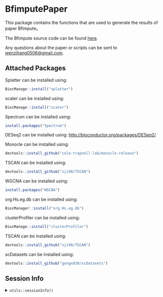 # BfimputePaper
This package contains the functions that are used to generate the results of
paper Bfimpute。

The Bfimpute source code can be found [here](https://github.com/maiziezhoulab/BfimputePaper).

Any questions about the paper or scripts can be sent to wenzihang0506@gmail.com.

## Attached Packages
Splatter can be installed using:
```R
BiocManage::install("splatter")
```

scater can be installed using:
```R
BiocManage::install("scater")
```

Spectrum can be installed using:
```R
install.packages("Spectrum")
```

DESeq2 can be installed using:
http://bioconductor.org/packages/DESeq2/

Monocle can be installed using:
```R
devtools::install_github("cole-trapnell-lab/monocle-release")
```

TSCAN can be installed using:
```R
devtools::install_github("zji90/TSCAN")
```

WGCNA can be installed using:
```R
install.packages("WGCNA")
```

org.Hs.eg.db can be installed using:
```R
BiocManager::install("org.Hs.eg.db")
```

clusterProfiler can be installed using:
```R
BiocManage::install("clusterProfiler")
```

TSCAN can be installed using:
```R
devtools::install_github("zji90/TSCAN")
```

scDatasets can be installed using:
```R
devtools::install_github("gongx030/scDatasets")
```



## Session Info
<details>
<summary><code>utils::sessionInfo()</code></summary>
<pre>
R version 3.6.1 (2019-07-05)
Platform: x86_64-pc-linux-gnu (64-bit)
Running under: CentOS Linux 7 (Core)

Matrix products: default
BLAS/LAPACK: /share/software/user/open/openblas/0.2.19/lib/libopenblasp-r0.2.19.so

locale:
 [1] LC_CTYPE=en_US.UTF-8       LC_NUMERIC=C
 [3] LC_TIME=en_US.UTF-8        LC_COLLATE=en_US.UTF-8
 [5] LC_MONETARY=en_US.UTF-8    LC_MESSAGES=en_US.UTF-8
 [7] LC_PAPER=en_US.UTF-8       LC_NAME=C
 [9] LC_ADDRESS=C               LC_TELEPHONE=C
[11] LC_MEASUREMENT=en_US.UTF-8 LC_IDENTIFICATION=C

attached base packages:
 [1] splines   parallel  stats4    stats     graphics  grDevices utils
 [8] datasets  methods   base

other attached packages:
 [1] org.Hs.eg.db_3.10.0         AnnotationDbi_1.48.0
 [3] clusterProfiler_3.14.3      WGCNA_1.70-3
 [5] fastcluster_1.2.3           dynamicTreeCut_1.63-1
 [7] monocle_2.14.0              DDRTree_0.1.5
 [9] irlba_2.3.3                 VGAM_1.1-5
[11] Matrix_1.2-17               TSCAN_1.7.0
[13] ggbeeswarm_0.6.0            ggpubr_0.4.0
[15] pheatmap_1.0.12             DESeq2_1.26.0
[17] cluster_2.1.0               Spectrum_1.1
[19] ggthemes_4.2.4              gridExtra_2.3
[21] cowplot_1.1.1               scater_1.14.6
[23] ggplot2_3.3.5               SingleCellExperiment_1.8.0
[25] SummarizedExperiment_1.16.1 DelayedArray_0.12.3
[27] BiocParallel_1.20.1         matrixStats_0.60.0
[29] Biobase_2.46.0              GenomicRanges_1.38.0
[31] GenomeInfoDb_1.22.1         IRanges_2.20.2
[33] S4Vectors_0.24.4            BiocGenerics_0.32.0

loaded via a namespace (and not attached):
  [1] ClusterR_1.2.5           tidyr_1.1.3              bit64_4.0.5
  [4] knitr_1.33               data.table_1.14.0        rpart_4.1-15
  [7] RCurl_1.98-1.3           doParallel_1.0.16        generics_0.1.0
 [10] preprocessCore_1.48.0    RSQLite_2.2.7            RANN_2.6.1
 [13] europepmc_0.4            combinat_0.0-8           bit_4.0.4
 [16] enrichplot_1.6.1         xml2_1.3.2.9001          httpuv_1.6.1
 [19] assertthat_0.2.1         viridis_0.6.1            xfun_0.25
 [22] hms_1.1.0                promises_1.2.0.1         fansi_0.5.0
 [25] progress_1.2.2           caTools_1.18.2           readxl_1.3.1
 [28] igraph_1.2.6             DBI_1.1.1                geneplotter_1.64.0
 [31] htmlwidgets_1.5.3        sparsesvd_0.2            purrr_0.3.4
 [34] ellipsis_0.3.2           dplyr_1.0.7              backports_1.2.1
 [37] annotate_1.64.0          vctrs_0.3.8              abind_1.4-5
 [40] cachem_1.0.5             withr_2.4.2              ggforce_0.3.3
 [43] triebeard_0.3.0          checkmate_2.0.0          prettyunits_1.1.1
 [46] mclust_5.4.7             DOSE_3.12.0              crayon_1.4.1
 [49] genefilter_1.68.0        pkgconfig_2.0.3          slam_0.1-48
 [52] tweenr_1.0.2             nlme_3.1-140             vipor_0.4.5
 [55] nnet_7.3-12              rlang_0.4.11             diptest_0.76-0
 [58] lifecycle_1.0.0          rsvd_1.0.3               cellranger_1.1.0
 [61] polyclip_1.10-0          urltools_1.7.3           carData_3.0-4
 [64] base64enc_0.1-3          beeswarm_0.4.0           ggridges_0.5.3
 [67] png_0.1-7                viridisLite_0.4.0        bitops_1.0-7
 [70] KernSmooth_2.23-15       blob_1.2.2               DelayedMatrixStats_1.8.0
 [73] stringr_1.4.0            qvalue_2.18.0            jpeg_0.1-9
 [76] rstatix_0.7.0            gridGraphics_0.5-1       ggsignif_0.6.2
 [79] scales_1.1.1             memoise_2.0.0            magrittr_2.0.1
 [82] plyr_1.8.6               gplots_3.1.1             zlibbioc_1.32.0
 [85] compiler_3.6.1           HSMMSingleCell_1.6.0     RColorBrewer_1.1-2
 [88] XVector_0.26.0           htmlTable_2.2.1          Formula_1.2-4
 [91] MASS_7.3-51.4            mgcv_1.8-28              tidyselect_1.1.1
 [94] stringi_1.7.3            forcats_0.5.1            densityClust_0.3
 [97] GOSemSim_2.12.1          BiocSingular_1.2.2       locfit_1.5-9.4
[100] latticeExtra_0.6-29      ggrepel_0.9.1            grid_3.6.1
[103] fastmatch_1.1-3          tools_3.6.1              rio_0.5.27
[106] rstudioapi_0.13          foreach_1.5.1            foreign_0.8-71
[109] farver_2.1.0             Rtsne_0.15               ggraph_2.0.5
[112] RcppZiggurat_0.1.6       digest_0.6.27            rvcheck_0.1.8
[115] BiocManager_1.30.16      FNN_1.1.3                shiny_1.6.0
[118] qlcMatrix_0.9.7          Rcpp_1.0.7               car_3.0-11
[121] broom_0.7.9              later_1.2.0              httr_1.4.2
[124] colorspace_2.0-2         XML_3.99-0.3             graphlayouts_0.7.1
[127] ggplotify_0.0.8          xtable_1.8-4             gmp_0.6-1
[130] jsonlite_1.7.2           tidygraph_1.2.0          Rfast_2.0.3
[133] R6_2.5.0                 Hmisc_4.5-0              pillar_1.6.2
[136] htmltools_0.5.1.1        mime_0.11                glue_1.4.2
[139] fastmap_1.1.0            BiocNeighbors_1.4.2      codetools_0.2-16
[142] fgsea_1.12.0             utf8_1.2.2               lattice_0.20-38
[145] tibble_3.1.3             curl_4.3.2               gtools_3.9.2            
[148] zip_2.2.0                GO.db_3.10.0             openxlsx_4.2.4
[151] survival_3.2-12          limma_3.42.2             docopt_0.7.1
[154] fastICA_1.2-2            munsell_0.5.0            DO.db_2.9
[157] GenomeInfoDbData_1.2.2   iterators_1.0.13         impute_1.60.0
[160] haven_2.4.3              reshape2_1.4.4           gtable_0.3.0
</pre>
</details>
